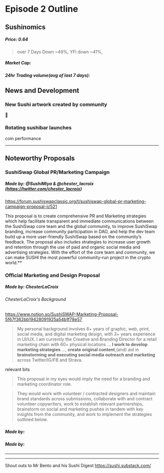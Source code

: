 #  Episode 2 Outline
## Sushinomics
##### Price: 0.64
>over 7 Days Down ~49%, YFI down ~41%, 

##### Market Cap: 

##### 24hr Trading volume(avg of last 7 days): 


## News and Development

### New Sushi artwork created by community

🙏

### 

### 


### Rotating sushibar launches
coin performance 




* * *

## Noteworthy Proposals
### SushiSwap Global PR/Marketing Campaign
##### Made by: @SushiMiya & @chester_lacroix (https://twitter.com/chester_lacroix)
https://forum.sushiswapclassic.org/t/sushiswap-global-pr-marketing-campaign-proposal-ii/521

This proposal is to create comprehensive PR and Marketing strategies which help facilitate transparent and immediate communications between the SushiSwap core team and the global community, to improve SushiSwap branding, increase community participation in DAO, and help the dev team build up a more user-friendly SushiSwap based on the community’s feedback. The proposal also includes strategies to increase user growth and retention through the use of paid and organic social media and advertising strategies. With the effort of the core team and community, we can make SUSHI the most powerful community-run project in the crypto world.**

### Official Marketing and Design Proposal 
##### Made by: ChesterLaCroix 
###### ChesterLaCroix's Background
https://www.notion.so/SushiSWAP-Marketing-Proposal-5f67f362bb19428091925a54b1f78e57
> My personal background involves 8+ years of graphic, web, print, social media, and digital marketing design, with 3+ years experience in UI/UX.
>I am currently the Creative and Branding Director for a retail marketing chain with 60+ physical locations ...  **I work to develop marketing strategies** ..., **create original content**,(and) aid in **brainstorming and executing social media outreach and marketing** across Twitter/IG/FB and Strava.

relevant bits

> This proposal in my eyes would imply the need for a branding and marketing coordinator role.

> They would work with volunteer / contracted designers and maintain brand standards across submissions, collaborate with and contract volunteer copywriters, work to establish relevant partnerships, brainstorm on social and marketing pushes in tandem with key insights from the community, and work to implement the strategies outlined below.

### 
##### Made by: 


### 
##### Made by: 


***




***

Shout outs to Mr Bento and his Sushi Digest https://sushi.substack.com/

